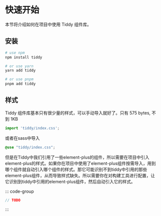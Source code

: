 # 快速开始

本节将介绍如何在项目中使用 Tiddy 组件库。

## 安装
```bash
# use npm
npm install tiddy

# or use yarn
yarn add tiddy

# or use pnpm
pnpm add tiddy
```

## 样式

Tiddy 组件库基本只有很少量的样式，可以手动导入就好了。只有 575 bytes, 不到 1KB
```ts
import 'tiddy/index.css';
```
或者在sass中导入
```scss
@use "tiddy/index.css";
```

但是在Tiddy中我们引用了一些element-plus的组件，所以需要在项目中引入element-plus的样式。如果你在项目中使用了element-plus组件按需导入，用到哪个组件就自动引入哪个组件的样式。那它可能识别不到tiddy中引用的那些element-plus组件，从而导致样式缺失。所以需要你在对构建工具进行配置，让它识别到tiddy中引用的element-plus组件，然后自动引入它的样式。

::: code-group
```ts [vite.config.ts]
// TODO

```
:::
